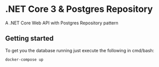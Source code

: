 # .NET Core 3 & Postgres Repository
A .NET Core Web API with Postgres Repository pattern

## Getting started
To get you the database running just execute the following in cmd/bash:
```
docker-compose up
```